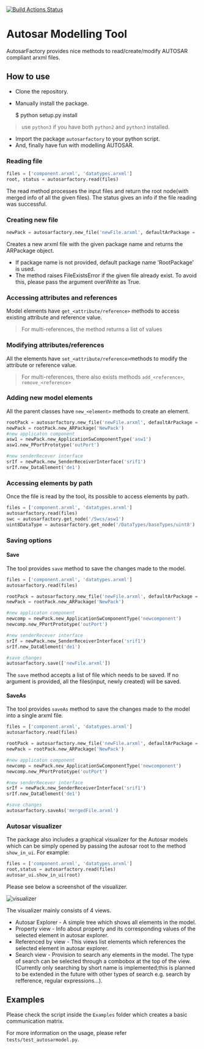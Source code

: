 [![Build Actions Status](https://github.com/girishchandranc/autosarfactory/workflows/Build/badge.svg)](https://github.com/girishchandranc/autosarfactory/actions)
# Autosar Modelling Tool
AutosarFactory provides nice methods to read/create/modify AUTOSAR compliant arxml files.

## How to use
- Clone the repository.
- Manually install the package.
    
    $ python setup.py install
> use `python3` if you have both `python2` and `python3` installed.

- Import the package `autosarfactory` to your python script.
- And, finally have fun with modelling AUTOSAR.

### Reading file
```python
files = ['component.arxml', 'datatypes.arxml']
root, status = autosarfactory.read(files)
```
The read method processes the input files and return the root node(with merged info of all the given files). The status gives an info if the file reading was successful.

### Creating new file
```python
newPack = autosarfactory.new_file('newFile.arxml', defaultArPackage = 'NewPack')
```
Creates a new arxml file with the given package name and returns the ARPackage object.
- If package name is not provided, default package name 'RootPackage' is used. 
- The method raises FileExistsError if the given file already exist. To avoid this, please pass the argument overWrite as True.

### Accessing attributes and references
Model elements have `get_<attribute/reference>` methods to access existing attribute and reference value.
> For multi-references, the method returns a list of values

### Modifying attributes/references
All the elements have `set_<attribute/reference>`methods to modify the attribute or reference value.
> For multi-references, there also exists methods `add_<reference>`, `remove_<reference>`

### Adding new model elements
All the parent classes have `new_<element>` methods to create an element.
```python
rootPack = autosarfactory.new_file('newFile.arxml', defaultArPackage = 'RootPack')
newPack = rootPack.new_ARPackage('NewPack')
#new applicaton component
asw1 = newPack.new_ApplicationSwComponentType('asw1')
asw1.new_PPortPrototype('outPort')

#new senderRecever interface
srIf = newPack.new_SenderReceiverInterface('srif1')
srIf.new_DataElement('de1')
```
### Accessing elements by path
Once the file is read by the tool, its possible to access elements by path.
```python
files = ['component.arxml', 'datatypes.arxml']
autosarfactory.read(files)
swc = autosarfactory.get_node('/Swcs/asw1')
uint8DataType = autosarfactory.get_node('/DataTypes/baseTypes/uint8')
```

### Saving options
#### Save
The tool provides `save` method to save the changes made to the model.
```python
files = ['component.arxml', 'datatypes.arxml']
autosarfactory.read(files)

rootPack = autosarfactory.new_file('newFile.arxml', defaultArPackage = 'RootPack')
newPack = rootPack.new_ARPackage('NewPack')

#new applicaton component
newcomp = newPack.new_ApplicationSwComponentType('newcomponent')
newcomp.new_PPortPrototype('outPort')

#new senderRecever interface
srIf = newPack.new_SenderReceiverInterface('srif1')
srIf.new_DataElement('de1')

#save changes
autosarfactory.save(['newFile.arxml'])
```
The `save` method accepts a list of file which needs to be saved. If no argument is provided, all the files(input, newly created) will be saved.

#### SaveAs
The tool provides `saveAs` method to save the changes made to the model into a single arxml file.
```python
files = ['component.arxml', 'datatypes.arxml']
autosarfactory.read(files)

rootPack = autosarfactory.new_file('newFile.arxml', defaultArPackage = 'RootPack')
newPack = rootPack.new_ARPackage('NewPack')

#new applicaton component
newcomp = newPack.new_ApplicationSwComponentType('newcomponent')
newcomp.new_PPortPrototype('outPort')

#new senderRecever interface
srIf = newPack.new_SenderReceiverInterface('srif1')
srIf.new_DataElement('de1')

#save changes
autosarfactory.saveAs('mergedFile.arxml')
```

### Autosar visualizer
The package also includes a graphical visualizer for the Autosar models which can be simply opened by passing the autosar root to the method `show_in_ui`.
For example:
```python
files = ['component.arxml', 'datatypes.arxml']
root,status = autosarfactory.read(files)
autosar_ui.show_in_ui(root)
```

Please see below a screenshot of the visualizer.

![visualizer](https://user-images.githubusercontent.com/31938966/104857295-af979980-5917-11eb-8754-f4e889e76a2f.png)


The visualizer mainly consists of 4 views.
- Autosar Explorer - A simple tree which shows all elements in the model.
- Property view - Info about property and its corresponding values of the selected element in autosar explorer.
- Referenced by view - This views list elements which references the selected element in autosar explorer.
- Search view - Provision to search any elements in the model. The type of search can be selected through a combobox at the top of the view. (Currently only searching by short name is implemented;this is planned to be extended in the future with other types of search e.g. search by refference, regular expressions...). 

## Examples
Please check the script inside the `Examples` folder which creates a basic communication matrix. 

For more information on the usage, please refer `tests/test_autosarmodel.py`.
